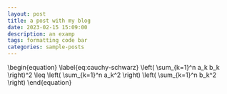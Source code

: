 ```yaml
---
layout: post
title: a post with my blog
date: 2023-02-15 15:09:00
description: an examp
tags: formatting code bar
categories: sample-posts
---
```


\begin{equation}
\label{eq:cauchy-schwarz}
\left( \sum_{k=1}^n a_k b_k \right)^2 \leq \left( \sum_{k=1}^n a_k^2 \right) \left( \sum_{k=1}^n b_k^2 \right)
\end{equation}